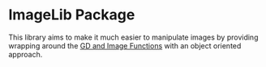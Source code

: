 # ImageLib Package
This library aims to make it much easier to manipulate images by providing wrapping around the 
[GD and Image Functions](http://php.net/manual/en/ref.image.php) with an object oriented approach.
